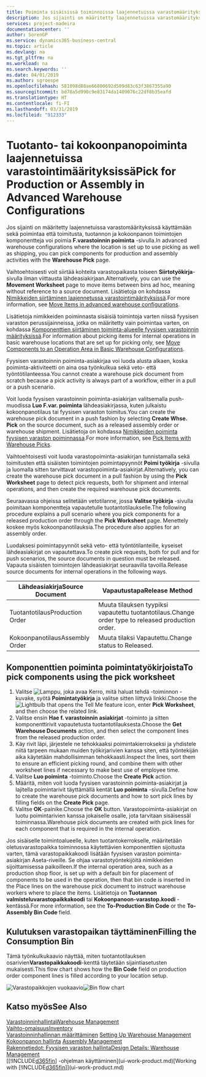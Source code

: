 ```yaml
---
title: Poiminta sisäisissä toiminnoissa laajennetuissa varastomäärityksissä | Microsoft-asiakirjat
description: Jos sijainti on määritetty laajennetuissa varastomäärityksissä käyttämään sekä poimintaa että toimitusta, tuotannon ja kokoonpanon toimintojen komponentteja voi poimia **F.varastoinnin poiminta** -sivulla.
services: project-madeira
documentationcenter: ''
author: SorenGP
ms.service: dynamics365-business-central
ms.topic: article
ms.devlang: na
ms.tgt_pltfrm: na
ms.workload: na
ms.search.keywords: ''
ms.date: 04/01/2019
ms.author: sgroespe
ms.openlocfilehash: 581098d88ae66800692d509d83c63f3867355a90
ms.sourcegitcommit: bd78a5d990c9e83174da1409076c22df8b35eafd
ms.translationtype: HT
ms.contentlocale: fi-FI
ms.lasthandoff: 03/31/2019
ms.locfileid: "912333"
---
```

# <a name="pick-for-production-or-assembly-in-advanced-warehouse-configurations"></a><span data-ttu-id="3a961-103">Tuotanto- tai kokoonpanopoiminta laajennetuissa varastointimäärityksissä</span><span class="sxs-lookup"><span data-stu-id="3a961-103">Pick for Production or Assembly in Advanced Warehouse Configurations</span></span>
<span data-ttu-id="3a961-104">Jos sijainti on määritetty laajennetuissa varastomäärityksissä käyttämään sekä poimintaa että toimitusta, tuotannon ja kokoonpanon toimintojen komponentteja voi poimia **F.varastoinnin poiminta** -sivulla.</span><span class="sxs-lookup"><span data-stu-id="3a961-104">In advanced warehouse configurations where the location is set up to use picking as well as shipping, you can pick components for production and assembly activities with the **Warehouse Pick** page.</span></span>  

<span data-ttu-id="3a961-105">Vaihtoehtoisesti voit siirtää kohteita varastopaikasta toiseen **Siirtotyökirja**-sivulla ilman viittausta lähdeasiakirjaan.</span><span class="sxs-lookup"><span data-stu-id="3a961-105">Alternatively, you can use the **Movement Worksheet** page to move items between bins ad hoc, meaning without reference to a source document.</span></span> <span data-ttu-id="3a961-106">Lisätietoja on kohdassa [Nimikkeiden siirtäminen laajennetussa varastointimäärityksissä](warehouse-how-to-move-items-in-advanced-warehousing.md).</span><span class="sxs-lookup"><span data-stu-id="3a961-106">For more information, see [Move Items in advanced warehouse configurations](warehouse-how-to-move-items-in-advanced-warehousing.md).</span></span>  

<span data-ttu-id="3a961-107">Lisätietoja nimikkeiden poiminnasta sisäisiä toimintoja varten niissä fyysisen varaston perussijainneissa, jotka on määritetty vain poimintaa varten, on kohdassa [Komponenttien siirtäminen toiminta-alueelle fyysisen varastoinnin määrityksissä](warehouse-how-to-move-components-to-an-operation-area-in-basic-warehousing.md).</span><span class="sxs-lookup"><span data-stu-id="3a961-107">For information about picking items for internal operations in basic warehouse locations that are set up for picking only, see [Move Components to an Operation Area in Basic Warehouse Configurations](warehouse-how-to-move-components-to-an-operation-area-in-basic-warehousing.md).</span></span>  

<span data-ttu-id="3a961-108">Fyysisen varastoinnin poiminta-asiakirjaa voi luoda alusta alkaen, koska poiminta-aktiviteetti on aina osa työnkulkua sekä veto- että työntötilanteessa.</span><span class="sxs-lookup"><span data-stu-id="3a961-108">You cannot create a warehouse pick document from scratch because a pick activity is always part of a workflow, either in a pull or a push scenario.</span></span>  

<span data-ttu-id="3a961-109">Voit luoda fyysisen varastoinnin poiminta-asiakirjan valitsemalla push-muodissa **Luo F.var. poiminta** lähdeasiakirjassa, kuten julkaistu kokoonpanotilaus tai fyysisen varaston toimitus.</span><span class="sxs-lookup"><span data-stu-id="3a961-109">You can create the warehouse pick document in a push fashion by selecting **Create Whse. Pick** on the source document, such as a released assembly order or warehouse shipment.</span></span> <span data-ttu-id="3a961-110">Lisätietoja on kohdassa [Nimikkeiden poiminta fyysisen varaston poiminnassa](warehouse-how-to-pick-items-for-warehouse-shipment.md).</span><span class="sxs-lookup"><span data-stu-id="3a961-110">For more information, see [Pick Items with Warehouse Picks](warehouse-how-to-pick-items-for-warehouse-shipment.md).</span></span>  

<span data-ttu-id="3a961-111">Vaihtoehtoisesti voit luoda varastopoiminta-asiakirjan tunnistamalla sekä toimitusten että sisäisten toimintojen poimintapyynnöt **Poimi työkirja** -sivulla ja luomalla sitten tarvittavat varastopoiminta-asiakirjat.</span><span class="sxs-lookup"><span data-stu-id="3a961-111">Alternatively, you can create the warehouse pick document in a pull fashion by using the **Pick Worksheet** page to detect pick requests, both for shipment and internal operations, and then create the required warehouse pick documents.</span></span>  

<span data-ttu-id="3a961-112">Seuraavassa ohjeissa selitetään vetotilanne, jossa **Valitse työkirja** -sivulla poimitaan komponentteja vapautetulle tuotantotilaukselle.</span><span class="sxs-lookup"><span data-stu-id="3a961-112">The following procedure explains a pull scenario where you pick components for a released production order through the **Pick Worksheet** page.</span></span> <span data-ttu-id="3a961-113">Menettely koskee myös kokoonpanotilauksia.</span><span class="sxs-lookup"><span data-stu-id="3a961-113">The procedure also applies for an assembly order.</span></span>  

<span data-ttu-id="3a961-114">Luodaksesi poimintapyynnöt sekä veto- että työntötilanteille, kyseiset lähdeasiakirjat on vapautettava.</span><span class="sxs-lookup"><span data-stu-id="3a961-114">To create pick requests, both for pull and for push scenarios, the source documents in question must be released.</span></span> <span data-ttu-id="3a961-115">Vapauta sisäisten toimintojen lähdeasiakirjat seuraavilla tavoilla.</span><span class="sxs-lookup"><span data-stu-id="3a961-115">Release source documents for internal operations in the following ways.</span></span>  

|<span data-ttu-id="3a961-116">Lähdeasiakirja</span><span class="sxs-lookup"><span data-stu-id="3a961-116">Source Document</span></span>|<span data-ttu-id="3a961-117">Vapautustapa</span><span class="sxs-lookup"><span data-stu-id="3a961-117">Release Method</span></span>|  
|---------------------|--------------------|  
|<span data-ttu-id="3a961-118">Tuotantotilaus</span><span class="sxs-lookup"><span data-stu-id="3a961-118">Production Order</span></span>|<span data-ttu-id="3a961-119">Muuta tilauksen tyypiksi vapautettu tuotantotilaus.</span><span class="sxs-lookup"><span data-stu-id="3a961-119">Change order type to released production order.</span></span>|  
|<span data-ttu-id="3a961-120">Kokoonpanotilaus</span><span class="sxs-lookup"><span data-stu-id="3a961-120">Assembly Order</span></span>|<span data-ttu-id="3a961-121">Muuta tilaksi Vapautettu.</span><span class="sxs-lookup"><span data-stu-id="3a961-121">Change status to Released.</span></span>|  

## <a name="to-pick-components-using-the-pick-worksheet"></a><span data-ttu-id="3a961-122">Komponenttien poiminta poimintatyökirjoista</span><span class="sxs-lookup"><span data-stu-id="3a961-122">To pick components using the pick worksheet</span></span>  
1.  <span data-ttu-id="3a961-123">Valitse ![Lamppu, joka avaa Kerro, mitä haluat tehdä -toiminnon](media/ui-search/search_small.png "Kerro, mitä haluat tehdä") -kuvake, syötä **Poimintatyökirja** ja valitse sitten liittyvä linkki.</span><span class="sxs-lookup"><span data-stu-id="3a961-123">Choose the ![Lightbulb that opens the Tell Me feature](media/ui-search/search_small.png "Tell me what you want to do") icon, enter **Pick Worksheet**, and then choose the related link.</span></span>  
2.  <span data-ttu-id="3a961-124">Valitse ensin **Hae f. varastoinnin asiakirjat** -toiminto ja sitten komponenttirivit vapautetusta tuotantotilauksesta.</span><span class="sxs-lookup"><span data-stu-id="3a961-124">Choose the **Get Warehouse Documents** action, and then select the component lines from the released production order.</span></span>  
3.  <span data-ttu-id="3a961-125">Käy rivit läpi, järjestele ne tehokkaaksi poimintakierrokseksi ja yhdistele niitä tarpeen mukaan muiden työkirjarivien kanssa siten, että työntekijän aika käytetään mahdollisimman tehokkaasti.</span><span class="sxs-lookup"><span data-stu-id="3a961-125">Inspect the lines, sort them to ensure an efficient picking round, and combine them with other worksheet lines if necessary to make best use of employee time.</span></span>  
4.  <span data-ttu-id="3a961-126">Valitse **Luo poiminta** -toiminto.</span><span class="sxs-lookup"><span data-stu-id="3a961-126">Choose the **Create Pick** action.</span></span>  
5.  <span data-ttu-id="3a961-127">Määritä, miten voit luoda fyysisen varastoinnin poiminta-asiakirjat ja lajitella poimintarivit täyttämällä kentät **Luo poiminta** -sivulla.</span><span class="sxs-lookup"><span data-stu-id="3a961-127">Define how to create the warehouse pick documents and how to sort pick lines by filling fields on the **Create Pick** page.</span></span>  
6.  <span data-ttu-id="3a961-128">Valitse **OK**-painike.</span><span class="sxs-lookup"><span data-stu-id="3a961-128">Choose the **OK** button.</span></span> <span data-ttu-id="3a961-129">Varastopoiminta-asiakirjat on luotu poimintarivien kanssa jokaiselle osalle, jota tarvitaan sisäisessäl toiminnassa.</span><span class="sxs-lookup"><span data-stu-id="3a961-129">Warehouse pick documents are created with pick lines for each component that is required in the internal operation.</span></span>  

<span data-ttu-id="3a961-130">Jos sisäiselle toimintoalueelle, kuten tuotantokerrokselle, määritetään oletusvarastopaikka toiminnossa käytettävien komponenttien sijoitusta varten, tämä varastopaikkakoodi lisätään fyysisen varaston poiminta-asiakirjan Aseta-riveille. Se ohjaa varastotyöntekijöitä nimikkeiden sijoittamisessa paikoilleen.</span><span class="sxs-lookup"><span data-stu-id="3a961-130">If the internal operation area, such as a production shop floor, is set up with a default bin for placement of components to be used in the operation, then that bin code is inserted in the Place lines on the warehouse pick document to instruct warehouse workers where to place the items.</span></span> <span data-ttu-id="3a961-131">Lisätietoja on **Tuotannon valmisteluvarastopaikkakoodi** tai **Kokoonpanoon-varastop.koodi** -kentässä.</span><span class="sxs-lookup"><span data-stu-id="3a961-131">For more information, see the **To-Production Bin Code** or the **To-Assembly Bin Code** field.</span></span>

## <a name="filling-the-consumption-bin"></a><span data-ttu-id="3a961-132">Kulutuksen varastopaikan täyttäminen</span><span class="sxs-lookup"><span data-stu-id="3a961-132">Filling the Consumption Bin</span></span>
<span data-ttu-id="3a961-133">Tämä työnkulkukaavio näyttää, miten tuotantotilauksen osarivien**Varastopaikkakoodi**-kenttä täytetään sijaintiasetusten mukaisesti.</span><span class="sxs-lookup"><span data-stu-id="3a961-133">This flow chart shows how the **Bin Code** field on production order component lines is filled according to your location setup.</span></span>

<span data-ttu-id="3a961-134">![Varastopaikkojen vuokaavio](media/binflow.png "BinFlow")</span><span class="sxs-lookup"><span data-stu-id="3a961-134">![Bin flow chart](media/binflow.png "BinFlow")</span></span>  

## <a name="see-also"></a><span data-ttu-id="3a961-135">Katso myös</span><span class="sxs-lookup"><span data-stu-id="3a961-135">See Also</span></span>
[<span data-ttu-id="3a961-136">Varastoinninhallinta</span><span class="sxs-lookup"><span data-stu-id="3a961-136">Warehouse Management</span></span>](warehouse-manage-warehouse.md)  
[<span data-ttu-id="3a961-137">Vaihto-omaisuus</span><span class="sxs-lookup"><span data-stu-id="3a961-137">Inventory</span></span>](inventory-manage-inventory.md)  
<span data-ttu-id="3a961-138">[Varastoinninhallinnan määrittäminen](warehouse-setup-warehouse.md)   </span><span class="sxs-lookup"><span data-stu-id="3a961-138">[Setting Up Warehouse Management](warehouse-setup-warehouse.md)   </span></span>  
<span data-ttu-id="3a961-139">[Kokoonpanon hallinta](assembly-assemble-items.md)  </span><span class="sxs-lookup"><span data-stu-id="3a961-139">[Assembly Management](assembly-assemble-items.md)  </span></span>  
[<span data-ttu-id="3a961-140">Rakennetiedot: Fyysisen varaston hallinta</span><span class="sxs-lookup"><span data-stu-id="3a961-140">Design Details: Warehouse Management</span></span>](design-details-warehouse-management.md)  
<span data-ttu-id="3a961-141">[[!INCLUDE[d365fin](includes/d365fin_md.md)] -ohjelman käyttäminen](ui-work-product.md)</span><span class="sxs-lookup"><span data-stu-id="3a961-141">[Working with [!INCLUDE[d365fin](includes/d365fin_md.md)]](ui-work-product.md)</span></span>
